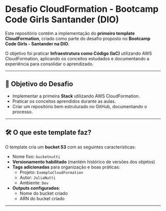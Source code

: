 # Desafio CloudFormation - Bootcamp Code Girls Santander (DIO)

Este repositório contém a implementação do **primeiro template CloudFormation**, criado como parte do desafio proposto no **Bootcamp Code Girls - Santander na DIO**.  

O objetivo foi praticar **Infraestrutura como Código (IaC)** utilizando AWS CloudFormation, aplicando os conceitos estudados e documentando a experiência para consolidar o aprendizado.

---

## 📌 Objetivo do Desafio
- Implementar a primeira **Stack** utilizando AWS CloudFormation.  
- Praticar os conceitos aprendidos durante as aulas.  
- Criar um repositório bem estruturado no GitHub, documentando o processo.  

---

## 🛠️ O que este template faz?
O template cria um **bucket S3** com as seguintes características:
- Nome fixo: `bucketnutti`  
- **Versionamento habilitado** (mantém histórico de versões dos objetos)  
- **Tags adicionadas** para organização e boas práticas:
  - Projeto: `ExemploCloudFormation`
  - Autor: `JuliaNutti`
  - Ambiente: `Dev`  
- **Outputs configurados**:
  - Nome do bucket criado
  - ARN do bucket criado  

---
